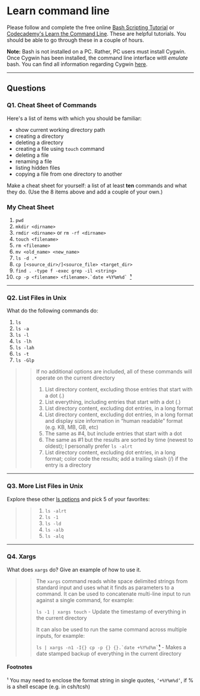 # Learn command line

Please follow and complete the free online [Bash Scripting Tutorial](https://ryanstutorials.net/bash-scripting-tutorial/) or [Codecademy's Learn the Command Line](https://www.codecademy.com/learn/learn-the-command-line). These are helpful tutorials. You should be able to go through these in a couple of hours.

**Note:** Bash is not installed on a PC. Rather, PC users must install Cygwin. Once Cygwin has been installed, the command line interface witll _emulate_ bash. You can find all information regarding Cygwin [here](https://www.cygwin.com/).

---

## Questions

### Q1.  Cheat Sheet of Commands  

Here's a list of items with which you should be familiar:  

* show current working directory path
* creating a directory
* deleting a directory
* creating a file using `touch` command
* deleting a file
* renaming a file
* listing hidden files
* copying a file from one directory to another

Make a cheat sheet for yourself: a list of at least **ten** commands and what they do.  (Use the 8 items above and add a couple of your own.)  

### My Cheat Sheet

1. `pwd`  
2. `mkdir <dirname>`  
3. `rmdir <dirname>` or `rm -rf <dirname>`  
4. `touch <filename>`  
5. `rm <filename>`  
6. `mv <old_name> <new_name>`  
7. `ls -d .*`  
8. `cp [<source_dir>/]<source_file> <target_dir>`  
9. `find . -type f -exec grep -il <string>`  
10. ``cp -p <filename> <filename>.`date +%Y%m%d` ``[**¹**](#footnotes)

---

### Q2.  List Files in Unix

What do the following commands do:  

1. `ls`  
2. `ls -a`  
3. `ls -l`  
4. `ls -lh`
5. `ls -lah`  
6. `ls -t`  
7. `ls -Glp`  

> > If no additional options are included, all of these commands will operate on the current directory
> >
> > 1. List directory content, excluding those entries that start with a dot (.)
> > 2. List everything, including entries that start with a dot (.)
> > 3. List directory content, excluding dot entries, in a long format
> > 4. List directory content, excluding dot entries, in a long format and display size information in “human readable” format (e.g. KB, MB, GB, etc)
> > 5. The same as #4, but include entries that start with a dot
> > 6. The same as #1 but the results are sorted by time (newest to oldest); I personally prefer `ls -alrt`
> > 7. List directory content, excluding dot entries, in a long format; color code the results; add a trailing slash (/) if the entry is a directory

---

### Q3.  More List Files in Unix

Explore these other [ls options](http://www.techonthenet.com/unix/basic/ls.php) and pick 5 of your favorites:

> > 1. `ls -alrt`
> > 1. `ls -1`
> > 1. `ls -ld`
> > 1. `ls -alb`
> > 1. `ls -alq`

---

### Q4.  Xargs

What does `xargs` do? Give an example of how to use it.

> > The `xargs` command reads white space delimited strings from standard input and uses what it finds as parameters to a command. It can be used to concatenate multi-line input to run against a single command, for example:
> >
> > `ls -1 | xargs touch` - Update the timestamp of everything in the current directory
> >
> > It can also be used to run the same command across multiple inputs, for example:
> >
> > `` ls | xargs -n1 -I{} cp -p {} {}.`date +%Y%d%m` ``[**¹**](#footnotes) - Makes a date stamped backup of everything in the current directory

#### Footnotes

¹ You may need to enclose the format string in single quotes, `‘+%Y%m%d’`, if % is a shell escape (e.g. in csh/tcsh)

